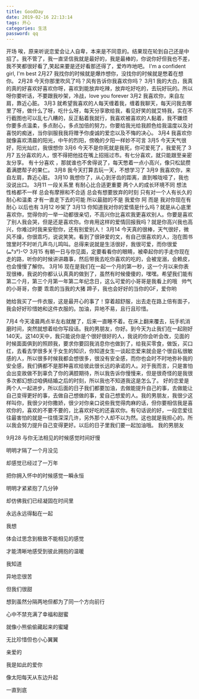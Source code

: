 ```yaml
---
title: GoodDay
date: 2019-02-16 22:13:14
tags: 开心
categories: 生活
password: qq
---
```

<center><div id="binft"></div></center>
<script>
    var binft = function (r) {
      function t() {
        return b[Math.floor(Math.random() * b.length)]
      }  
      function e() {
        return String.fromCharCode(94 * Math.random() + 33)
      }
      function n(r) {
        for (var n = document.createDocumentFragment(), i = 0; r > i; i++) {
          var l = document.createElement("span");
          l.textContent = e(), l.style.color = t(), n.appendChild(l)
        }
        return n
      }
      function i() {
        var t = o[c.skillI];
        c.step ? c.step-- : (c.step = g, c.prefixP < l.length ? (c.prefixP >= 0 && (c.text += l[c.prefixP]), c.prefixP++) : "forward" === c.direction ? c.skillP < t.length ? (c.text += t[c.skillP], c.skillP++) : c.delay ? c.delay-- : (c.direction = "backward", c.delay = a) : c.skillP > 0 ? (c.text = c.text.slice(0, -1), c.skillP--) : (c.skillI = (c.skillI + 1) % o.length, c.direction = "forward")), r.textContent = c.text, r.appendChild(n(c.prefixP < l.length ? Math.min(s, s + c.prefixP) : Math.min(s, t.length - c.skillP))), setTimeout(i, d)
      }
      var l = "",
      o = ["关关雎鸠，在河之洲。窈窕淑女，君子好逑。","参差荇菜，左右流之。窈窕淑女，寤寐求之。","求之不得，寤寐思服。悠哉悠哉，辗转反侧。","参差荇菜，左右采之。窈窕淑女，琴瑟友之。","参差荇菜，左右芼之。窈窕淑女，钟鼓乐之。"].map(function (r) {
      return r + ""
      }),
      a = 2,
      g = 1,
      s = 5,
      d = 75,
      b = ["rgb(110,64,170)", "rgb(150,61,179)", "rgb(191,60,175)", "rgb(228,65,157)", "rgb(254,75,131)", "rgb(255,94,99)", "rgb(255,120,71)", "rgb(251,150,51)", "rgb(226,183,47)", "rgb(198,214,60)", "rgb(175,240,91)", "rgb(127,246,88)", "rgb(82,246,103)", "rgb(48,239,130)", "rgb(29,223,163)", "rgb(26,199,194)", "rgb(35,171,216)", "rgb(54,140,225)", "rgb(76,110,219)", "rgb(96,84,200)"],
      c = {
        text: "",
        prefixP: -s,
        skillI: 0,
        skillP: 0,
        direction: "forward",
        delay: a,
        step: g
      };
      i()
      };
      binft(document.getElementById('binft'));
</script>

<!--more-->
开场
唉，原来听说恋爱会让人自卑，本来是不同意的。结果现在轮到自己还是中招了。我不管了，我一直坚信我就是最好的，我是最棒的，你说你好但我也不差，我不笑都很好看了,笑起来要是还好看那还得了，爱咋咋地吧。
I'm a confident girl, I'm best
2月27
我找你的时候就是爆炸想你，没找你的时候就是憋着在想你。
2月28
今天你那里吹风了吗？风有告诉你我喜欢你吗？
3月1
我的大白，我真的真的好喜欢好喜欢你呀，喜欢到能放弃吃辣，放弃吃好吃的，去玩好玩的。所以呀你要听话，不要跟我吵架，冷战，love you forever
3月2
我喜欢你，来自左肩，靠近心脏。
3月3
就希望我喜欢的人每天缠着我，缠着我聊天，每天问我去哪里了呀，做什么了呀，吃什么呀，每天分享歌给我，看见好笑的就艾特我，实在不行截图也可以乱七八糟的，反正黏着我就行，我喜欢被喜欢的人黏着，我不嫌烦
你要多点温柔，多点耐心，多点加倍的努力，你要给我光给我颜色给我温度以及对喜悦的痴迷，当你驯服我我将赠予你虔诚的爱恋以及不悔的决心。
3月4
我喜欢你就像喜欢清晨的阳光，中午的烈阳，傍晚的夕阳一样妙不可言
3月5
今天天气很好，阳光灿烂，我很想你
3月6
今天不是你死就是我死，你可爱死了，我爱死了
3月7
五分喜欢的人，恨不得把他挂在嘴上招摇过市。有七分喜欢，就只能跟至亲密友分享。 有十分喜欢 ，那就谁也不舍得说了，每天憋着一点小高兴，像只松鼠攒着满腮帮子的果仁。
3月8
我今天打算去玩一天，不想学习了
3月9
我喜欢你，来自左肩，靠近心脏。
3月10
我想你了，从心到牙齿的距离，直到喉咙哑了，我也没说出口。
3月11
一段关系里 有耐心比合适更重要 两个人的成长环境不同 想法 性格都不一样 总会有摩擦和不合适 总会有想要放弃的时刻 只有对一个人有长久的耐心和温柔 才有一直走下去的可能 所以最甜的不是 我爱你 阿 而是 我对你现在有耐心 以后也有
3月12
吵架了
3月13
你知道我对你的爱情是什么吗？就是从心底里喜欢你，觉得你的一举一动都很亲切，不高兴你比喜欢我更喜欢别人。你要是喜欢了别人我会哭，但是还是喜欢你。你肯用这样的爱情回报我吗？就是你高兴我也高兴，你难过时我来安慰你，还有别爱别人！
3月14
今天真的很棒，天气很好，微风不燥，你很乖巧，说说笑笑。看到了很钟爱的文，有自己很喜欢的人，泡在图书馆里时不时听几声鸟儿鸣叫。总得来说就是生活很好，我很可爱，而你很爱(⑉°з°)-♡
3月15
有朝一日与你见面，定要看看你的眼睛，被牵起你的手走你现在走的路，听你的时候讲讲趣事，然后带我去吃你喜欢的吃的，会被宠溺，会赖皮，也会慢慢了解你。
3月16
现在是我们在一起一个月的第一秒，这一个月以来你表现很棒，我说的你都认认真真的做到了，虽然有时候傻傻的，嘿嘿。希望我们能有第二个月，第三个月第一年第二年纪念日，这么可爱的小哥哥是我看上的哦  
帅气的小哥哥，你要  乖乖的当我的大猪 蹄子，我也会好好的当你的GF，爱你哟

她给我买了一件衣服，这是最开心的事了！穿着超舒服，出去走在路上倍有面子，我会好好珍惜她和这件衣服的。加油，异地不易，且行且珍惜。

7月4
今天凌晨两点半左右就醒了，后来一直睡不着。在床上翻来覆去，玩手机消磨时间，突然就想着给你写段话。我的男朋友，你好。到今天为止我们在一起刚好140天。这140天中，我只能说你是个很好很好的人，我说的你会听会改，见面的时候面面俱到的照顾我，要求你要回我消息你也做到了，给我买零食，做饭，买口红，去看去学很多关于女生的知识，你知道女生一谈起恋爱来就会是个很自私很敏感的人，所以很多时候我都会想很多，很没有安全感，而你也会时不时地弥补我的安全感，我们俩都不是那种喜欢给彼此很长远的承诺的人。对于我而言，只是害怕会出变故做不到辜负了你的满腔期待，所以我告诉你慢慢来，但是很奇怪的是我很多次都幻想过咱俩结婚之后的时刻，所以我也不知道我这是怎么了。
好的恋爱是两个人一起进步，所以后面的日子我们都要加油，去做能提升自己的事，去做能让自己变得更好的事，去做自己想做的事，爱自己想爱的人。我的男朋友，我很少这样叫你，我很少对你撒娇，很少对你亲口说些我觉得肉麻的话，但你要相信我是喜欢你的，喜欢的不要不要的，比喜欢好吃的还喜欢你。有句话说的好，一段恋爱往往最害怕的就是一往情深深几许，另外那个人却不以为然。这也就是我担心的。所以我会努力提升自己变得更好。以后的日子里我们要一起加油哦。
我的男朋友

9月28
与你无法相见的时候感觉时间好慢

明明才隔了一个月没见

却感觉已经过了一万年

把你拥入怀中的时候感觉一瞬永恒

明明才紧紧抱了几分钟

却仿佛我们已经凝固在时间里

永远永远得黏在一起

我想

体会过思念到极致不能相见的感觉

才能清晰地感受到彼此拥抱的温暖

我知道

异地恋很苦

但我们很甜

想到虽然分隔两地但都为了同一个方向前行

心中不禁充满了幸福和甜蜜

就像小熊偷偷藏起来的蜜罐

无比珍惜但也小心翼翼

亲爱的

我是如此的爱你

像太阳每天从东边升起

一直到底
